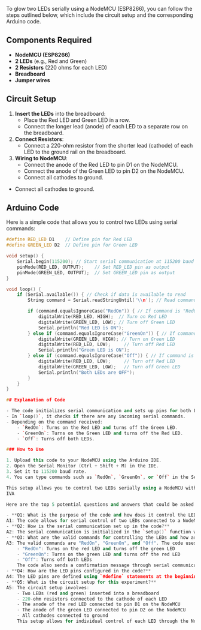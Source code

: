 To glow two LEDs serially using a NodeMCU (ESP8266), you can follow the steps outlined below, which include the circuit setup and the corresponding Arduino code.

## Components Required

- **NodeMCU (ESP8266)**
- **2 LEDs** (e.g., Red and Green)
- **2 Resistors** (220 ohms for each LED)
- **Breadboard**
- **Jumper wires**

## Circuit Setup

1. **Insert the LEDs** into the breadboard:
    - Place the Red LED and Green LED in a row.
    - Connect the longer lead (anode) of each LED to a separate row on the breadboard.
2. **Connect Resistors**:
    - Connect a 220-ohm resistor from the shorter lead (cathode) of each LED to the ground rail on the breadboard.
3. **Wiring to NodeMCU**:
    - Connect the anode of the Red LED to pin D1 on the NodeMCU.
    - Connect the anode of the Green LED to pin D2 on the NodeMCU.
    - Connect all cathodes to ground.
- Connect all cathodes to ground.

## Arduino Code

Here is a simple code that allows you to control two LEDs using serial commands:

```cpp
#define RED_LED D1    // Define pin for Red LED
#define GREEN_LED D2  // Define pin for Green LED

void setup() {
    Serial.begin(115200); // Start serial communication at 115200 baud rate
    pinMode(RED_LED, OUTPUT);    // Set RED_LED pin as output
    pinMode(GREEN_LED, OUTPUT);  // Set GREEN_LED pin as output
}

void loop() {
    if (Serial.available()) { // Check if data is available to read
        String command = Serial.readStringUntil('\\n'); // Read command until newline

        if (command.equalsIgnoreCase("RedOn")) { // If command is "RedOn"
            digitalWrite(RED_LED, HIGH);  // Turn on Red LED
            digitalWrite(GREEN_LED, LOW); // Turn off Green LED
            Serial.println("Red LED is ON");
        } else if (command.equalsIgnoreCase("GreenOn")) { // If command is "GreenOn"
            digitalWrite(GREEN_LED, HIGH); // Turn on Green LED
            digitalWrite(RED_LED, LOW);     // Turn off Red LED
            Serial.println("Green LED is ON");
        } else if (command.equalsIgnoreCase("Off")) { // If command is "Off"
            digitalWrite(RED_LED, LOW);     // Turn off Red LED
            digitalWrite(GREEN_LED, LOW);   // Turn off Green LED
            Serial.println("Both LEDs are OFF");
        }
    }
}

## Explanation of Code

- The code initializes serial communication and sets up pins for both LEDs as outputs.
- In `loop()`, it checks if there are any incoming serial commands.
- Depending on the command received:
    - `RedOn`: Turns on the Red LED and turns off the Green LED.
    - `GreenOn`: Turns on the Green LED and turns off the Red LED.
    - `Off`: Turns off both LEDs.

### How to Use

1. Upload this code to your NodeMCU using the Arduino IDE.
2. Open the Serial Monitor (Ctrl + Shift + M) in the IDE.
3. Set it to 115200 baud rate.
4. You can type commands such as `RedOn`, `GreenOn`, or `Off` in the Serial Monitor to control the LEDs.

This setup allows you to control two LEDs serially using a NodeMCU with simple commands sent through the Serial Monitor.
IVA

Here are the top 5 potential questions and answers that could be asked in a viva covering the concepts from the code:

- **Q1: What is the purpose of the code and how does it control the LEDs?**
A1: The code allows for serial control of two LEDs connected to a NodeMCU (ESP8266). It uses serial commands to turn on the red LED, turn on the green LED, or turn off both LEDs. The control is achieved through digital output pins and serial communication.
- **Q2: How is the serial communication set up in the code?**
A2: The serial communication is initialized in the `setup()` function with a baud rate of 115200. In the `loop()` function, the code checks for available serial data and reads commands until a newline character is encountered.
- **Q3: What are the valid commands for controlling the LEDs and how are they processed?**
A3: The valid commands are "RedOn", "GreenOn", and "Off". The code uses `if-else` statements to check the received command (case-insensitive) and performs the corresponding action:
    - "RedOn": Turns on the red LED and turns off the green LED
    - "GreenOn": Turns on the green LED and turns off the red LED
    - "Off": Turns off both LEDs
    The code also sends a confirmation message through serial communication for each action.
- **Q4: How are the LED pins configured in the code?**
A4: The LED pins are defined using `#define` statements at the beginning of the code. RED_LED is connected to pin D1, and GREEN_LED is connected to pin D2. In the `setup()` function, these pins are configured as outputs using `pinMode()`.
- **Q5: What is the circuit setup for this experiment?**
A5: The circuit setup involves:
    - Two LEDs (red and green) inserted into a breadboard
    - 220-ohm resistors connected to the cathode of each LED
    - The anode of the red LED connected to pin D1 on the NodeMCU
    - The anode of the green LED connected to pin D2 on the NodeMCU
    - All cathodes connected to ground
    This setup allows for individual control of each LED through the NodeMCU.